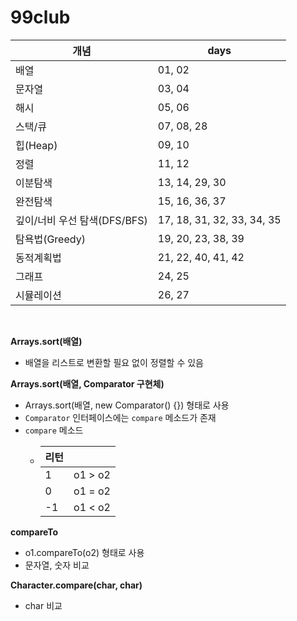 # 99club

|개념|days|
|-|-|
|배열|01, 02|
|문자열|03, 04|
|해시|05, 06|
|스택/큐|07, 08, 28|
|힙(Heap)|09, 10|
|정렬|11, 12|
|이분탐색|13, 14, 29, 30|
|완전탐색|15, 16, 36, 37|
|깊이/너비 우선 탐색(DFS/BFS)|17, 18, 31, 32, 33, 34, 35|
|탐욕법(Greedy)|19, 20, 23, 38, 39|
|동적계획법|21, 22, 40, 41, 42|
|그래프|24, 25|
|시뮬레이션|26, 27|

<br>

<b>Arrays.sort(배열)</b>
- 배열을 리스트로 변환할 필요 없이 정렬할 수 있음

<b>Arrays.sort(배열, Comparator 구현체)</b>
- Arrays.sort(배열, new Comparator<String>() {}) 형태로 사용
- `Comparator` 인터페이스에는 `compare` 메소드가 존재
- `compare` 메소드
    - |리턴||
        |-|-|
        |1|o1 > o2|
        |0|o1 = o2|
        |-1|o1 < o2|

<b>compareTo</b>
- o1.compareTo(o2) 형태로 사용
- 문자열, 숫자 비교

<b>Character.compare(char, char)</b>
- char 비교
